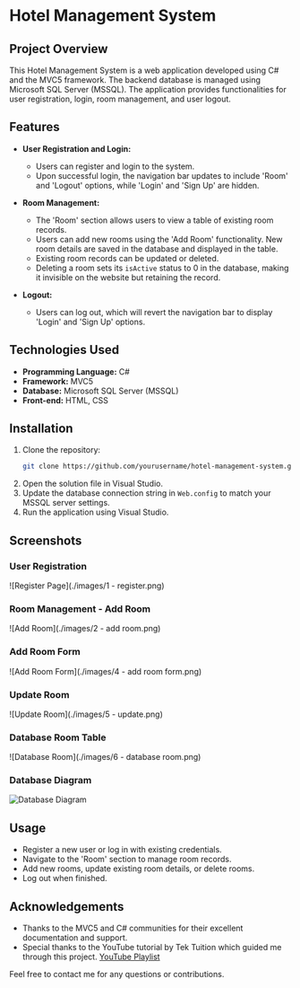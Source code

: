 # Hotel Management System

## Project Overview
This Hotel Management System is a web application developed using C# and the MVC5 framework. The backend database is managed using Microsoft SQL Server (MSSQL). The application provides functionalities for user registration, login, room management, and user logout.

## Features
- **User Registration and Login:**
  - Users can register and login to the system.
  - Upon successful login, the navigation bar updates to include 'Room' and 'Logout' options, while 'Login' and 'Sign Up' are hidden.

- **Room Management:**
  - The 'Room' section allows users to view a table of existing room records.
  - Users can add new rooms using the 'Add Room' functionality. New room details are saved in the database and displayed in the table.
  - Existing room records can be updated or deleted. 
  - Deleting a room sets its `isActive` status to 0 in the database, making it invisible on the website but retaining the record.

- **Logout:**
  - Users can log out, which will revert the navigation bar to display 'Login' and 'Sign Up' options.

## Technologies Used
- **Programming Language:** C#
- **Framework:** MVC5
- **Database:** Microsoft SQL Server (MSSQL)
- **Front-end:** HTML, CSS

## Installation
1. Clone the repository:
    ```bash
    git clone https://github.com/yourusername/hotel-management-system.git
    ```
2. Open the solution file in Visual Studio.
3. Update the database connection string in `Web.config` to match your MSSQL server settings.
4. Run the application using Visual Studio.

## Screenshots
### User Registration
![Register Page](./images/1 - register.png)

### Room Management - Add Room
![Add Room](./images/2 - add room.png)

### Add Room Form
![Add Room Form](./images/4 - add room form.png)

### Update Room
![Update Room](./images/5 - update.png)

### Database Room Table
![Database Room](./images/6 - database room.png)

### Database Diagram
![Database Diagram](./images/database_diagram.png)

## Usage
- Register a new user or log in with existing credentials.
- Navigate to the 'Room' section to manage room records.
- Add new rooms, update existing room details, or delete rooms.
- Log out when finished.

## Acknowledgements
- Thanks to the MVC5 and C# communities for their excellent documentation and support.
- Special thanks to the YouTube tutorial by Tek Tuition which guided me through this project. [YouTube Playlist](https://www.youtube.com/watch?v=u-p7V6Yc0NM&list=PL8weiNcho1j7My1wL2cZzSMaJFhqna0BA)

Feel free to contact me for any questions or contributions.




